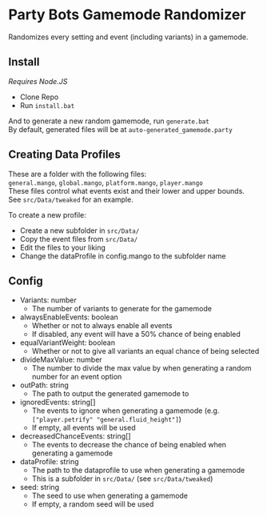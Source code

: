# Party Bots Gamemode Randomizer

Randomizes every setting and event (including variants) in a gamemode.  

## Install

*Requires Node.JS*  
- Clone Repo  
- Run `install.bat`  

And to generate a new random gamemode, run `generate.bat`  
By default, generated files will be at `auto-generated_gamemode.party`

## Creating Data Profiles

These are a folder with the following files:  
`general.mango`, `global.mango`, `platform.mango`, `player.mango`  
These files control what events exist and their lower and upper bounds.  
See `src/Data/tweaked` for an example.

To create a new profile:
- Create a new subfolder in `src/Data/`  
- Copy the event files from `src/Data/`  
- Edit the files to your liking
- Change the dataProfile in config.mango to the subfolder name

## Config

- Variants: number  
    - The number of variants to generate for the gamemode  
- alwaysEnableEvents: boolean  
    - Whether or not to always enable all events  
    - If disabled, any event will have a 50% chance of being enabled  
- equalVariantWeight: boolean  
    - Whether or not to give all variants an equal chance of being selected  
- divideMaxValue: number  
    - The number to divide the max value by when generating a random number for an event option  
- outPath: string  
    - The path to output the generated gamemode to  
- ignoredEvents: string[]  
    - The events to ignore when generating a gamemode (e.g. `["player.petrify" "general.fluid_height"]`)  
    - If empty, all events will be used  
- decreasedChanceEvents: string[]  
    - The events to decrease the chance of being enabled when generating a gamemode  
- dataProfile: string  
    - The path to the dataprofile to use when generating a gamemode  
    - This is a subfolder in `src/Data/` (see `src/Data/tweaked`)  
- seed: string
    - The seed to use when generating a gamemode  
    - If empty, a random seed will be used
